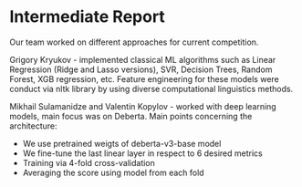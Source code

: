 # Intermediate Report

Our team worked on different approaches for current competition.

Grigory Kryukov - implemented classical ML algorithms such as Linear Regression (Ridge and Lasso versions), SVR, Decision Trees, Random Forest, XGB regression, etc.
Feature engineering for these models were conduct via nltk library by using diverse computational linguistics methods.

Mikhail Sulamanidze and Valentin Kopylov - worked with deep learning models, main focus was on Deberta. 
Main points concerning the architecture:
* We use pretrained weigts of deberta-v3-base model 
* We fine-tune the last linear layer in respect to 6 desired metrics
* Training via 4-fold cross-validation
* Averaging the score using model from each fold
